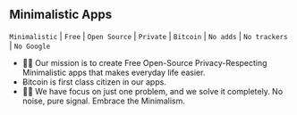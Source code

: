 ## Minimalistic Apps
`Minimalistic` | `Free` | `Open Source` | `Private` | `Bitcoin` | `No adds` | `No trackers`
| `No Google`

- 🙋‍♀️ Our mission is to create Free Open-Source Privacy-Respecting Minimalistic apps that makes everyday life easier.
- Ƀitcoin is first class citizen in our apps.
- 👩‍💻 We have focus on just one problem, and we solve it completely. No noise, pure signal. Embrace the Minimalism.
